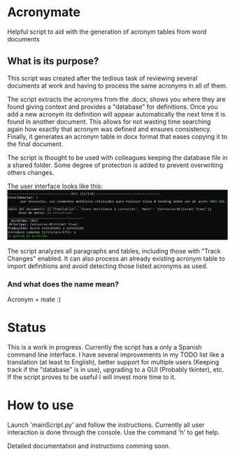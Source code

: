 # Acronymate
Helpful script to aid with the generation of acronym tables from word documents

## What is its purpose?
This script was created after the tedious task of reviewing several documents at work and having to process the same acronyms in all of them.

The script extracts the acronyms from the .docx, shows you where they are found giving context and provides a "database" for definitions. Once you add a new acronym its definition will appear automatically the next time it is found in another document. This allows for not wasting time searching again how exactly that acronym was defined and ensures consistency. Finally, it generates an acronym table in docx format that eases copying it to the final document.

The script is thought to be used with colleagues keeping the database file in a shared folder. Some degree of protection is added to prevent overwriting others changes.

The user interface looks like this:
![User interface](https://raw.githubusercontent.com/Santi-hr/Acronymate/master/other/User_Interface_Example.jpg)

The script analyzes all paragraphs and tables, including those with "Track Changes" enabled. It can also process an already existing acronym table to import definitions and avoid detecting those listed acronyms as used.

### And what does the name mean?
Acronym + mate :)

# Status
This is a work in progress. Currently the script has a only a Spanish command line interface. I have several improvements in my TODO list like a translation (at least to English), better support for multiple users (Keeping track if the "database" is in use), upgrading to a GUI (Probably tkinter), etc.
If the script proves to be useful I will invest more time to it. 

# How to use
Launch 'mainScript.py' and follow the instructions. Currently all user interaction is done through the console. Use the command 'h' to get help. 

Detailed documentation and instructions comming soon.


